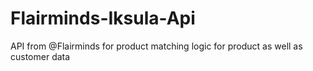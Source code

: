 # Flairminds-Iksula-Api
API from @Flairminds for product matching logic for product as well as customer data

